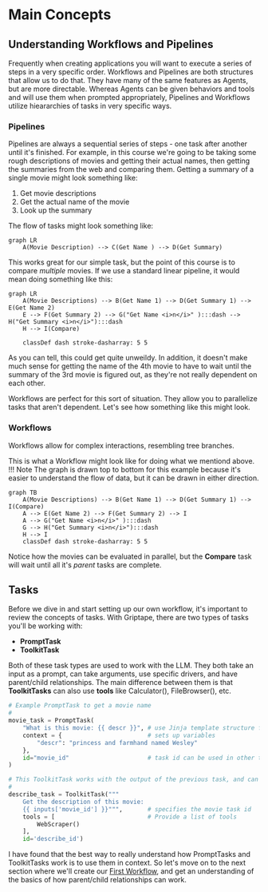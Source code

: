 # Main Concepts

## Understanding Workflows and Pipelines

Frequently when creating applications you will want to execute a series of steps in a very specific order. Workflows and Pipelines are both structures that allow us to do that. They have many of the same features as Agents, but are more directable. Whereas Agents can be given behaviors and tools and will use them when prompted appropriately, Pipelines and Workflows utilize hieararchies of tasks in very specific ways.

### Pipelines
Pipelines are always a sequential series of steps - one task after another until it's finished. For example, in this course we're going to be taking some rough descriptions of movies and getting their actual names, then getting the summaries from the web and comparing them. Getting a summary of a single movie might look something like:

1. Get movie descriptions
3. Get the actual name of the movie
4. Look up the summary 

The flow of tasks might look something like:
``` mermaid
graph LR
    A(Movie Description) --> C(Get Name ) --> D(Get Summary)
```

This works great for our simple task, but the point of this course is to compare *multiple* movies. If we use a standard linear pipeline, it would mean doing something like this:

``` mermaid
graph LR
    A(Movie Descriptions) --> B(Get Name 1) --> D(Get Summary 1) --> E(Get Name 2) 
    E --> F(Get Summary 2) --> G("Get Name <i>n</i>" ):::dash --> H("Get Summary <i>n</i>"):::dash 
    H --> I(Compare)
    
    classDef dash stroke-dasharray: 5 5

```

As you can tell, this could get quite unweildy. In addition, it doesn't make much sense for getting the name of the 4th movie to have to wait until the summary of the 3rd movie is figured out, as they're not really dependent on each other.

Workflows are perfect for this sort of situation. They allow you to parallelize tasks that aren't dependent. Let's see how something like this might look.

### Workflows
Workflows allow for complex interactions, resembling tree branches.

This is what a Workflow might look like for doing what we mentiond above. 
!!! Note
    The graph is drawn top to bottom for this example because it's easier to understand the flow of data, but it can be drawn in either direction.

``` mermaid
graph TB
    A(Movie Descriptions) --> B(Get Name 1) --> D(Get Summary 1) --> I(Compare)
    A --> E(Get Name 2) --> F(Get Summary 2) --> I
    A --> G("Get Name <i>n</i>" ):::dash
    G --> H("Get Summary <i>n</i>"):::dash 
    H --> I
    classDef dash stroke-dasharray: 5 5

```

Notice how the movies can be evaluated in parallel, but the **Compare** task will wait until all it's _parent_ tasks are complete. 

## Tasks

Before we dive in and start setting up our own workflow, it's important to review the concepts of tasks. With Griptape, there are two types of tasks you'll be working with:

* **PromptTask**
* **ToolkitTask**

Both of these task types are used to work with the LLM. They both take an input as a prompt, can take arguments, use specific drivers, and have parent/child relationships.
The main difference between them is that **ToolkitTasks** can also use **tools** like Calculator(), FileBrowser(), etc.

```python
# Example PromptTask to get a movie name
#
movie_task = PromptTask(
    "What is this movie: {{ descr }}", # use Jinja template structure for variables
    context = {                        # sets up variables
        "descr": "princess and farmhand named Wesley" 
    },
    id="movie_id"                      # task id can be used in other tasks
)

# This ToolkitTask works with the output of the previous task, and can use tools.
#
describe_task = ToolkitTask("""
    Get the description of this movie: 
    {{ inputs['movie_id'] }}""",       # specifies the movie task id
    tools = [                          # Provide a list of tools
        WebScraper()
    ],
    id='describe_id')
```

I have found that the best way to really understand how PromptTasks and ToolkitTasks work is to use them in context. So let's move on to the next section where we'll create our [First Workflow](03_first_workflow.md), and get an understanding of the basics of how parent/child relationships can work.
